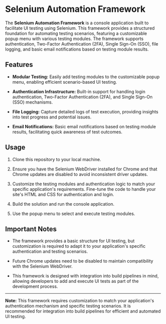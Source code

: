 # Selenium Automation Framework

The **Selenium Automation Framework** is a console application built to facilitate UI testing using Selenium. This framework provides a structured foundation for automating testing scenarios, featuring a customizable popup menu with various testing modules. The framework supports authentication, Two-Factor Authentication (2FA), Single Sign-On (SSO), file logging, and basic email notifications based on testing module results.

## Features

- **Modular Testing:** Easily add testing modules to the customizable popup menu, enabling efficient scenario-based UI testing.

- **Authentication Infrastructure:** Built-in support for handling login authentication, Two-Factor Authentication (2FA), and Single Sign-On (SSO) mechanisms.

- **File Logging:** Capture detailed logs of test execution, providing insights into test progress and potential issues.

- **Email Notifications:** Basic email notifications based on testing module results, facilitating quick awareness of test outcomes.

## Usage

1. Clone this repository to your local machine.

2. Ensure you have the Selenium WebDriver installed for Chrome and that Chrome updates are disabled to avoid inconsistent driver updates.

3. Customize the testing modules and authentication logic to match your specific application's requirements. Fine-tune the code to handle your site's HTML and CSS for authentication and login.

4. Build the solution and run the console application.

5. Use the popup menu to select and execute testing modules.

## Important Notes

- The framework provides a basic structure for UI testing, but customization is required to adapt it to your application's specific authentication and testing scenarios.

- Future Chrome updates need to be disabled to maintain compatibility with the Selenium WebDriver.

- This framework is designed with integration into build pipelines in mind, allowing developers to add and execute UI tests as part of the development process.

---

**Note:** This framework requires customization to match your application's authentication mechanism and specific testing scenarios. It is recommended for integration into build pipelines for efficient and automated UI testing.
